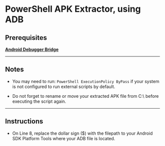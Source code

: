 # PowerShell APK Extractor, using ADB

## Prerequisites

[**Android Debugger Bridge**](https://developer.android.com/studio/command-line/adb.html)

---
## Notes

+ You may need to run: `PowerShell ExecutionPolicy ByPass` if your system is not configured to run external scripts by default.

+ Do not forget to rename or move your extracted APK file from C:\ before executing the script again.
---

## Instructions

+ On Line 8, replace the dollar sign ($) with the filepath to your Android SDK Platform Tools where your ADB file is located.
